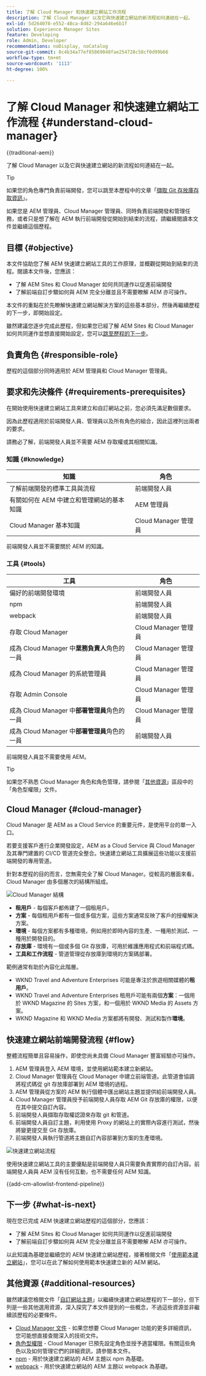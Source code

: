 ```yaml
---
title: 了解 Cloud Manager 和快速建立網站工作流程
description: 了解 Cloud Manager 以及它與快速建立網站的新流程如何連結在一起。
exl-id: 5d264078-e552-48ca-8d82-294a646e6b1f
solution: Experience Manager Sites
feature: Developing
role: Admin, Developer
recommendations: noDisplay, noCatalog
source-git-commit: 8c4b34a77ef85869048fae254728c58cf0d99b66
workflow-type: tm+mt
source-wordcount: '1113'
ht-degree: 100%

---
```



# 了解 Cloud Manager 和快速建立網站工作流程 {#understand-cloud-manager}

{{traditional-aem}}

了解 Cloud Manager 以及它與快速建立網站的新流程如何連結在一起。

>[!TIP]
>
>如果您的角色專門負責前端開發，您可以跳至本歷程中的文章「[擷取 Git 存放庫存取資訊](retrieve-access.md)」。
>
>如果您是 AEM 管理員、Cloud Manager 管理員、同時負責前端開發和管理任務，或者只是想了解在 AEM 執行前端開發從開始到結束的流程，請繼續閱讀本文件並繼續這個歷程。

## 目標 {#objective}

本文件協助您了解 AEM 快速建立網站工具的工作原理，並概觀從開始到結束的流程。閱讀本文件後，您應該：

* 了解 AEM Sites 和 Cloud Manager 如何共同運作以促進前端開發
* 了解前端自訂步驟如何與 AEM 完全分離並且不需要瞭解 AEM 亦可操作。

本文件的重點在於先瞭解快速建立網站解決方案的這些基本部分，然後再繼續歷程的下一步，即開始設定。

雖然建議您逐步完成此歷程，但如果您已經了解 AEM Sites 和 Cloud Manager 如何共同運作並想直接開始設定，您可以[跳至歷程的下一步](create-site.md)。

## 負責角色 {#responsible-role}

歷程的這個部分同時適用於 AEM 管理員和 Cloud Manager 管理員。

## 要求和先決條件 {#requirements-prerequisites}

在開始使用快速建立網站工具來建立和自訂網站之前，您必須先滿足數個要求。

因為此歷程適用於前端開發人員、管理員以及所有角色的組合，因此這裡列出兩者的要求。

請務必了解，前端開發人員並不需要 AEM 存取權或其相關知識。

### 知識 {#knowledge}

| 知識 | 角色 |
|---|---|
| 了解前端開發的標準工具與流程 | 前端開發人員 |
| 有關如何在 AEM 中建立和管理網站的基本知識 | AEM 管理員 |
| Cloud Manager 基本知識 | Cloud Manager 管理員 |

前端開發人員並不需要關於 AEM 的知識。

### 工具 {#tools}

| 工具 | 角色 |
|---|---|
| 偏好的前端開發環境 | 前端開發人員 |
| npm | 前端開發人員 |
| webpack | 前端開發人員 |
| 存取 Cloud Manager | Cloud Manager 管理員 |
| 成為 Cloud Manager 中&#x200B;**業務負責人**&#x200B;角色的一員 | Cloud Manager 管理員 |
| 成為 Cloud Manager 的系統管理員 | Cloud Manager 管理員 |
| 存取 Admin Console | Cloud Manager 管理員 |
| 成為 Cloud Manager 中&#x200B;**部署管理員**&#x200B;角色的一員 | Cloud Manager 管理員 |
| 成為 Cloud Manager 中&#x200B;**部署管理員**&#x200B;角色的一員 | 前端開發人員 |

前端開發人員並不需要使用 AEM。

>[!TIP]
>
>如果您不熟悉 Cloud Manager 角色和角色管理，請參閱「[其他資源](#additional-resources)」區段中的「角色型權限」文件。

## Cloud Manager {#cloud-manager}

Cloud Manager 是 AEM as a Cloud Service 的重要元件，是使用平台的單一入口。

若要支援客戶進行企業開發設定，AEM as a Cloud Service 與 Cloud Manager 及其專門建置的 CI/CD 管道完全整合。快速建立網站工具擴展這些功能以支援前端開發的專用管道。

針對本歷程的目的而言，您無需完全了解 Cloud Manager。從較高的層面來看，Cloud Manager 由多個層次的結構所組成。

![Cloud Manager 結構](assets/cloud-manager-structure.png)

* **租用戶** - 每個客戶都佈建了一個租用戶。
* **方案** - 每個租用戶都有一個或多個方案，這些方案通常反映了客戶的授權解決方案。
* **環境** - 每個方案都有多種環境，例如用於即時內容的生產、一種用於測試、一種用於開發目的。
* **存放庫** - 環境有一個或多個 Git 存放庫，可用於維護應用程式和前端程式碼。
* **工具和工作流程** - 管道管理從存放庫到環境的方案碼部署。

範例通常有助於內容化此階層。

* WKND Travel and Adventure Enterprises 可能是專注於旅遊相關媒體的&#x200B;**租用戶**。
* WKND Travel and Adventure Enterprises 租用戶可能有兩個&#x200B;**方案**：一個用於 WKND Magazine 的 Sites 方案，和一個用於 WKND Media 的 Assets 方案。
* WKND Magazine 和 WKND Media 方案都將有開發、測試和製作&#x200B;**環境**。

## 快速建立網站前端開發流程 {#flow}

整體流程簡單且容易操作，即使您尚未具備 Cloud Manager 豐富經驗亦可操作。

1. AEM 管理員登入 AEM 環境，並使用網站範本建立新網站。
1. Cloud Manager 管理員在 Cloud Manager 中建立前端管道。此管道會協調將程式碼從 git 存放庫部署到 AEM 環境的過程。
1. AEM 管理員從方案的 AEM 執行個體中匯出網站主題並提供給前端開發人員。
1. Cloud Manager 管理員授予前端開發人員存取 AEM Git 存放庫的權限，以便在其中提交自訂內容。
1. 前端開發人員擷取存取權認證來存取 git 和管道。
1. 前端開發人員自訂主題，利用使用 Proxy 的網站上的實際內容進行測試，然後將變更提交至 Git 存放庫。
1. 前端開發人員執行管道將主題自訂內容部署到方案的生產環境。

![快速建立網站流程](assets/qsc-flow.png)

使用快速建立網站工具的主要優點是前端開發人員只需要負責實際的自訂內容。前端開發人員與 AEM 沒有任何互動，也不需要任何 AEM 知識。

{{add-cm-allowlist-frontend-pipeline}}

## 下一步 {#what-is-next}

現在您已完成 AEM 快速建立網站歷程的這個部分，您應該：

* 了解 AEM Sites 和 Cloud Manager 如何共同運作以促進前端開發
* 了解前端自訂步驟如何與 AEM 完全分離並且不需要瞭解 AEM 亦可操作。

以此知識為基礎並繼續您的 AEM 快速建立網站歷程，接著檢閱文件「[使用範本建立網站](create-site.md)」，您可以在此了解如何使用範本快速建立新的 AEM 網站。

## 其他資源 {#additional-resources}

雖然建議您檢閱文件「[自訂網站主題](create-site.md)」以繼續快速建立網站歷程的下一部分，但下列是一些其他選用資源，深入探究了本文件提到的一些概念，不過這些資源並非繼續該歷程的必要條件。

* [Cloud Manager 文件](https://experienceleague.adobe.com/docs/experience-manager-cloud-service/onboarding/onboarding-concepts/cloud-manager-introduction.html) - 如果您想要 Cloud Manager 功能的更多詳細資訊，您可能想直接查閱深入的技術文件。
* [角色型權限](https://experienceleague.adobe.com/docs/experience-manager-cloud-manager/using/requirements/role-based-permissions.html) - Cloud Manager 已預先設定角色並授予適當權限。有關這些角色以及如何管理它們的詳細資訊，請參閱本文件。
* [npm](https://www.npmjs.com) - 用於快速建立網站的 AEM 主題以 npm 為基礎。
* [webpack](https://webpack.js.org) - 用於快速建立網站的 AEM 主題以 webpack 為基礎。
